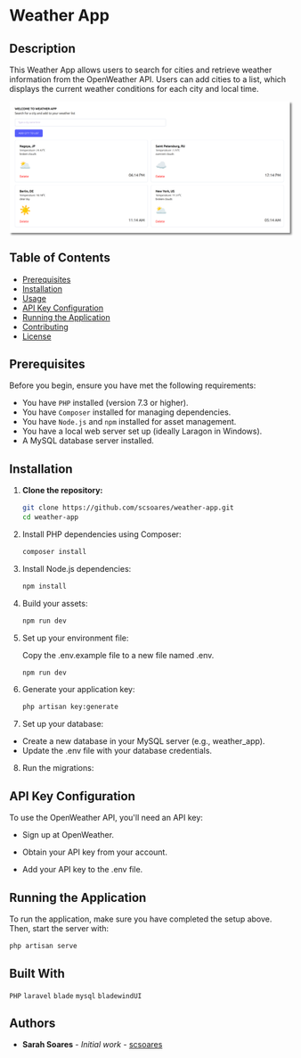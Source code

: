 # Weather App

## Description

This Weather App allows users to search for cities and retrieve weather information from the OpenWeather API. Users can add cities to a list, which displays the current weather conditions for each city and local time.

<img src="readme-img/app-overview.png" alt="Weather app overview" style="box-shadow: 3px 3px 3px gray;">

## Table of Contents

-   [Prerequisites](#prerequisites)
-   [Installation](#installation)
-   [Usage](#usage)
-   [API Key Configuration](#api-key-configuration)
-   [Running the Application](#running-the-application)
-   [Contributing](#contributing)
-   [License](#license)

## Prerequisites

Before you begin, ensure you have met the following requirements:

-   You have `PHP` installed (version 7.3 or higher).
-   You have `Composer` installed for managing dependencies.
-   You have `Node.js` and `npm` installed for asset management.
-   You have a local web server set up (ideally Laragon in Windows).
-   A MySQL database server installed.

## Installation

1. **Clone the repository:**

    ```bash
    git clone https://github.com/scsoares/weather-app.git
    cd weather-app
    ```

2. Install PHP dependencies using Composer:

    ```bash
    composer install
    ```

3. Install Node.js dependencies:

    ```bash
    npm install
    ```

4. Build your assets:

    ```bash
    npm run dev
    ```

5. Set up your environment file:

    Copy the .env.example file to a new file named .env.

    ```bash
    npm run dev
    ```

6. Generate your application key:

    ```bash
    php artisan key:generate
    ```

7. Set up your database:

-   Create a new database in your MySQL server (e.g., weather_app).
-   Update the .env file with your database credentials.

8. Run the migrations:

## API Key Configuration

To use the OpenWeather API, you'll need an API key:

-   Sign up at OpenWeather.

-   Obtain your API key from your account.

-   Add your API key to the .env file.

## Running the Application

To run the application, make sure you have completed the setup above. Then, start the server with:

```bash
php artisan serve
```

## Built With

`PHP` `laravel` `blade` `mysql` `bladewindUI`

## Authors

-   **Sarah Soares** - _Initial work_ - [scsoares](https://github.com/scsoares)
